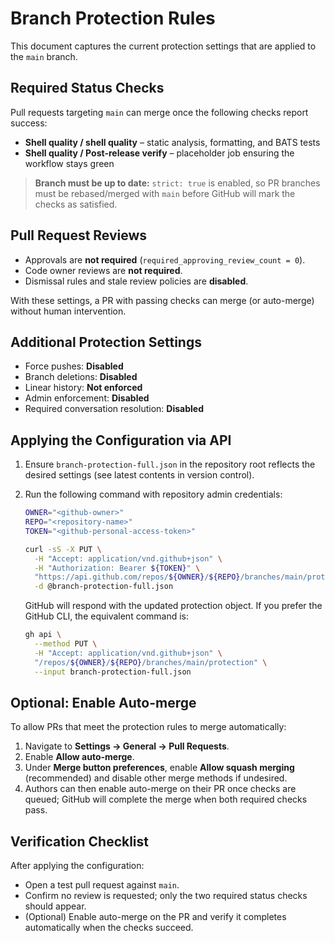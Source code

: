 # Branch Protection Rules

This document captures the current protection settings that are applied to the `main` branch.

## Required Status Checks

Pull requests targeting `main` can merge once the following checks report success:

- **Shell quality / shell quality** – static analysis, formatting, and BATS tests
- **Shell quality / Post-release verify** – placeholder job ensuring the workflow stays green

> **Branch must be up to date:** `strict: true` is enabled, so PR branches must be rebased/merged with `main` before GitHub will mark the checks as satisfied.

## Pull Request Reviews

- Approvals are **not required** (`required_approving_review_count = 0`).
- Code owner reviews are **not required**.
- Dismissal rules and stale review policies are **disabled**.

With these settings, a PR with passing checks can merge (or auto-merge) without human intervention.

## Additional Protection Settings

- Force pushes: **Disabled**
- Branch deletions: **Disabled**
- Linear history: **Not enforced**
- Admin enforcement: **Disabled**
- Required conversation resolution: **Disabled**

## Applying the Configuration via API

1. Ensure `branch-protection-full.json` in the repository root reflects the desired settings (see latest contents in version control).
2. Run the following command with repository admin credentials:

   ```bash
   OWNER="<github-owner>"
   REPO="<repository-name>"
   TOKEN="<github-personal-access-token>"

   curl -sS -X PUT \
     -H "Accept: application/vnd.github+json" \
     -H "Authorization: Bearer ${TOKEN}" \
     "https://api.github.com/repos/${OWNER}/${REPO}/branches/main/protection" \
     -d @branch-protection-full.json
   ```

   GitHub will respond with the updated protection object. If you prefer the GitHub CLI, the equivalent command is:

   ```bash
   gh api \
     --method PUT \
     -H "Accept: application/vnd.github+json" \
     "/repos/${OWNER}/${REPO}/branches/main/protection" \
     --input branch-protection-full.json
   ```

## Optional: Enable Auto-merge

To allow PRs that meet the protection rules to merge automatically:

1. Navigate to **Settings → General → Pull Requests**.
2. Enable **Allow auto-merge**.
3. Under **Merge button preferences**, enable **Allow squash merging** (recommended) and disable other merge methods if undesired.
4. Authors can then enable auto-merge on their PR once checks are queued; GitHub will complete the merge when both required checks pass.

## Verification Checklist

After applying the configuration:

- Open a test pull request against `main`.
- Confirm no review is requested; only the two required status checks should appear.
- (Optional) Enable auto-merge on the PR and verify it completes automatically when the checks succeed.
